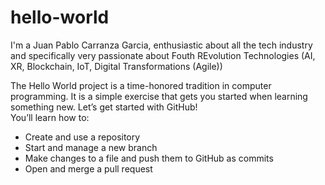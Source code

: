 # hello-world

I'm a Juan Pablo Carranza Garcia, enthusiastic about all the tech industry and specifically very passionate about Fouth REvolution Technologies (AI, XR, Blockchain, IoT, Digital Transformations (Agile))

The Hello World project is a time-honored tradition in computer programming. 
It is a simple exercise that gets you started when learning something new. 
Let’s get started with GitHub!  
You’ll learn how to:
 
* Create and use a repository
* Start and manage a new branch
* Make changes to a file and push them to GitHub as commits
* Open and merge a pull request
